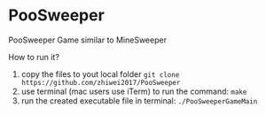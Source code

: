 # PooSweeper
PooSweeper Game similar to MineSweeper

How to run it?

1. copy the files to yout local folder `git clone https://github.com/zhiwei2017/PooSweeper`
2. use terminal (mac users use iTerm) to run the command: `make`
3. run the created executable file in terminal: `./PooSweeperGameMain`
